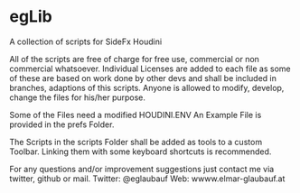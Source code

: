 # egLib
A collection of scripts for SideFx Houdini

All of the scripts are free of charge for free use, commercial or non commercial
whatsoever.  Individual Licenses are added to each file as some of these are based on
work done by other devs and shall be included in branches, adaptions of this scripts.
Anyone is allowed to modify, develop, change the files for his/her purpose.

Some of the Files need a modified HOUDINI.ENV
An Example File is provided in the prefs Folder.

The Scripts in the scripts Folder shall be added as tools to a custom Toolbar.
Linking them with some keyboard shortcuts is recommended. 


For any questions and/or improvement suggestions just contact me via twitter, github or mail.
Twitter: @eglaubauf
Web: wwww.elmar-glaubauf.at
